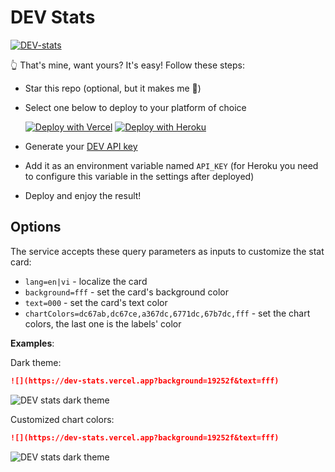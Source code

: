 # DEV Stats

[![DEV-stats](https://dev-stats.vercel.app/)](https://dev.to/khangnd)

👆 That's mine, want yours? It's easy! Follow these steps:

* Star this repo (optional, but it makes me 🙂)
* Select one below to deploy to your platform of choice

  [![Deploy with Vercel](https://vercel.com/button)](https://vercel.com/new)
  [![Deploy with Heroku](https://www.herokucdn.com/deploy/button.svg)](https://www.heroku.com/deploy)
* Generate your [DEV API key](https://docs.forem.com/api/#section/Authentication/api_key)
* Add it as an environment variable named `API_KEY` (for Heroku you need to configure this variable in the settings after deployed)
* Deploy and enjoy the result!

## Options

The service accepts these query parameters as inputs to customize the stat card:

* `lang=en|vi` - localize the card
* `background=fff` - set the card's background color
* `text=000` - set the card's text color
* `chartColors=dc67ab,dc67ce,a367dc,6771dc,67b7dc,fff` - set the chart colors, the last one is the labels' color

**Examples**:

Dark theme:

```markdown
![](https://dev-stats.vercel.app?background=19252f&text=fff)
```

![DEV stats dark theme](https://dev-stats.vercel.app?background=19252f&text=fff)

Customized chart colors:

```markdown
![](https://dev-stats.vercel.app?background=19252f&text=fff)
```

![DEV stats dark theme](https://dev-stats.vercel.app?chartColors=3bf5c6,28d8ab,23bf97,1ca280,23886e,333)
